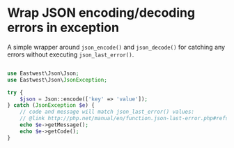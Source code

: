 # Wrap JSON encoding/decoding errors in exception

A simple wrapper around `json_encode()` and `json_decode()` for catching any errors without executing `json_last_error()`.

```php

use Eastwest\Json\Json;
use Eastwest\Json\JsonException;

try {
    $json = Json::encode(['key' => 'value']);
} catch (JsonException $e) {
    // code and message will match json_last_error() values:
    // @link http://php.net/manual/en/function.json-last-error.php#refsect1-function.json-last-error-returnvalues 
    echo $e->getMessage();
    echo $e->getCode();
}
```

